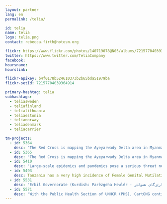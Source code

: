 ```yaml
---
layout: partner
lang: en
permalink: /telia/

id: telia
name: telia
logo: telia.png
contact: rebecca.firth@hotosm.org

flickr: https://www.flickr.com/photos/140719078@N05/albums/72157704039364914
twitter: https://www.twitter.com/TeliaCompany
facebook:
hoursname:
hourslink:

flickr-apikey: b4f0178b524610373b2b65bda51979ba
flickr-setId: 72157704039364914

primary-hashtag: telia
subhashtags:
  - teliasweden
  - teliafinland
  - telialithuania
  - teliaestonia
  - telianorway
  - teliadenmark
  - teliacarrier

tm-projects:
  - id: 5364
    desc: "The Red Cross is mapping the Ayeyarwady Delta area in Myanmar as part of a multi-year mapping and data readiness activity to better understand where critical infrastructure and roads are to inform decision making during potential disasters. As recently as 2008 a cyclone killed at least 77,000 people with over 55,900 missing, and left about 2.5 million homeless. The map data will help the Red Cross to better understand where people live in relation to potential hazards so that we can help them be prepared for the disaster and so national decision makers can make better decisions in the immediate aftermath of a disaster. The Missing Maps project aims to map the most vulnerable places in the world (affected by humanitarian crises: disease epidemics, conflict, natural disasters, poverty, environmental crises). Building on HOT's disaster preparedness projects, the Missing Maps tasks facilitate pre-emptive mapping of priority countries to better facilitate disaster response, medical activities and resource allocation when crises occur."
  - id: 5365
    desc: "The Red Cross is mapping the Ayeyarwady Delta area in Myanmar as part of a multi-year mapping and data readiness activity to better understand where critical infrastructure and roads are to inform decision making during potential disasters. As recently as 2008 a cyclone killed at least 77,000 people with over 55,900 missing, and left about 2.5 million homeless. The map data will help the Red Cross to better understand where people live in relation to potential hazards so that we can help them be prepared for the disaster and so national decision makers can make better decisions in the immediate aftermath of a disaster. The Missing Maps project aims to map the most vulnerable places in the world (affected by humanitarian crises: disease epidemics, conflict, natural disasters, poverty, environmental crises). Building on HOT's disaster preparedness projects, the Missing Maps tasks facilitate pre-emptive mapping of priority countries to better facilitate disaster response, medical activities and resource allocation when crises occur."
  - id: 5410
    desc: "Large-scale epidemics and pandemics pose a serious threat not only to global health security but also to countries, communities and individuals in their efforts to achieve resilience. Epidemics and pandemics affect all sectors, impacting routine health services, economic and food security, trade, education, civil order, communication, transportation, and many other areas of life. The threat of emerging infectious diseases, including those of zoonotic origin, and the increasing prevalence of diseases previously controlled by antimicrobials and vaccination efforts, is a cause for concern to the global health community. Communities play an important role in prevention, early detection and early response with regard to this threat. The American Red Cross is supporting the International Federation of Red Cross and Red Crescent Societies (IFRC) with a new program focusing on open data advocacy, community mapping, and integrating data into data driven decision-making. Communities, in their understanding of local environments and social customs, play an important role in prevention, early detection and early response with regard to this threat. The Missing Maps project aims to map the most vulnerable places in the world (affected by humanitarian crises: disease epidemics, conflict, natural disasters, poverty, environmental crises). Building on HOT's disaster preparedness projects, the Missing Maps tasks facilitate pre-emptive mapping of priority countries to better facilitate disaster response, medical activities and resource allocation when crises occur."
  - id: 5493
    desc: Tanzania has a very high incidence of Female Genital Mutilation, extreme poverty, early marriage and Gender Based Violence. NGOs on the ground need better maps to facilitate their outreach work and protect girls at risk of FGM. The Missing Maps project aims to map the most vulnerable places in the world (affected by humanitarian crises: disease epidemics, conflict, natural disasters, poverty, environmental crises). Building on HOT's disaster preparedness projects, the Missing Maps tasks facilitate pre-emptive mapping of priority countries to better facilitate disaster response, medical activities and resource allocation when crises occur.
  - id: 5531
    desc: "Erbil Governorate (Kurdish: Parêzgeha Hewlêr - پارێزگای ھەولێر‎, Syriac: ܗܘܦܲܪܟܝܵܐ ܕܐܲܪܒܝܠ‎, Arabic: محافظة أربيل‎ Muḥāfaẓat Arbīl), sometimes referred to by the alternative spelling A Erbil Governorate covers an area of 15,074 km2 in the north of Iraq, with a population of 2,113,391 (2017) people. It is largely populated by Kurds but has minority populations of Turkmens, Arabs, and Assyrians. Mapping accurately this area will support an improved data collection system and city mapping in Iraq. Moreover, it will help to get OSM project further known locally."
  - id: 5571
    desc: "With the Public Health Section of UNHCR (PHS), CartONG continue the large-scale deployment of the WASH KAP survey with a training missions of UNHCR Water, Sanitation and Hygiene Managers and implementing partners in charge of managing the refugee camps of Smara in West Algeria. This camp is part of a group of refugee camps around Tindouf, which have been hosting refugees from Western Sahara for several years. The goals of the training is, first of all, to learn how to adapt the standardized WASH KAP surveys to local settings, to also learn how to deploy it in the field, and lastly to teach them how to use the analysis tools which come with it. Mapping the camp will help organize the survey and will be useful in planning camp management in the long run."
---
```

